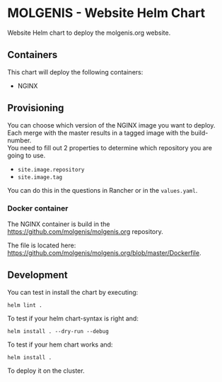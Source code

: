 # MOLGENIS - Website Helm Chart

Website Helm chart to deploy the molgenis.org website.

## Containers

This chart will deploy the following containers:

- NGINX

## Provisioning
You can choose which version of the NGINX image you want to deploy. Each merge with the master results in a tagged image with the build-number.  
You need to fill out 2 properties to determine which repository you are going to use.

- ```site.image.repository```
- ```site.image.tag```

You can do this in the questions in Rancher or in the ```values.yaml```.

### Docker container
The NGINX container is build in the https://github.com/molgenis/molgenis.org repository. 

The file is located here: https://github.com/molgenis/molgenis.org/blob/master/Dockerfile.

## Development
You can test in install the chart by executing:

```helm lint .```

To test if your helm chart-syntax is right and:

```helm install . --dry-run --debug```

To test if your hem chart works and:

```helm install .```

To deploy it on the cluster.


